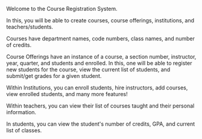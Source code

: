 Welcome to the Course Registration System.

In this, you will be able to create courses, course offerings, institutions, and teachers/students.

Courses have department names, code numbers, class names, and number of credits.

Course Offerings have an instance of a course, a section number, instructor, year, quarter, and students and enrolled. In this, one will be able to register new students for the course, view the current list of students, and submit/get grades for a given student.

Within Institutions, you can enroll students, hire instructors, add courses, view enrolled students, and many more features! 

Within teachers, you can view their list of courses taught and their personal information.

In students, you can view the student's number of credits, GPA, and current list of classes.
